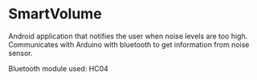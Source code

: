 # SmartVolume
Android application that notifies the user when noise levels are too high. Communicates with Arduino with bluetooth to get information from noise sensor.

Bluetooth module used: HC04
